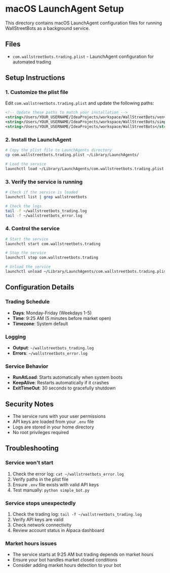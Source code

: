 # macOS LaunchAgent Setup

This directory contains macOS LaunchAgent configuration files for running WallStreetBots as a background service.

## Files

- `com.wallstreetbots.trading.plist` - LaunchAgent configuration for automated trading

## Setup Instructions

### 1. Customize the plist file

Edit `com.wallstreetbots.trading.plist` and update the following paths:

```xml
<!-- Update these paths to match your installation -->
<string>/Users/YOUR_USERNAME/IdeaProjects/workspace/WallStreetBots/venv/bin/python</string>
<string>/Users/YOUR_USERNAME/IdeaProjects/workspace/WallStreetBots/simple_bot.py</string>
<string>/Users/YOUR_USERNAME/IdeaProjects/workspace/WallStreetBots</string>
```

### 2. Install the LaunchAgent

```bash
# Copy the plist file to LaunchAgents directory
cp com.wallstreetbots.trading.plist ~/Library/LaunchAgents/

# Load the service
launchctl load ~/Library/LaunchAgents/com.wallstreetbots.trading.plist
```

### 3. Verify the service is running

```bash
# Check if the service is loaded
launchctl list | grep wallstreetbots

# Check the logs
tail -f ~/wallstreetbots_trading.log
tail -f ~/wallstreetbots_error.log
```

### 4. Control the service

```bash
# Start the service
launchctl start com.wallstreetbots.trading

# Stop the service
launchctl stop com.wallstreetbots.trading

# Unload the service
launchctl unload ~/Library/LaunchAgents/com.wallstreetbots.trading.plist
```

## Configuration Details

### Trading Schedule
- **Days**: Monday-Friday (Weekdays 1-5)
- **Time**: 9:25 AM (5 minutes before market open)
- **Timezone**: System default

### Logging
- **Output**: `~/wallstreetbots_trading.log`
- **Errors**: `~/wallstreetbots_error.log`

### Service Behavior
- **RunAtLoad**: Starts automatically when system boots
- **KeepAlive**: Restarts automatically if it crashes
- **ExitTimeOut**: 30 seconds to gracefully shutdown

## Security Notes

- The service runs with your user permissions
- API keys are loaded from your `.env` file
- Logs are stored in your home directory
- No root privileges required

## Troubleshooting

### Service won't start
1. Check the error log: `cat ~/wallstreetbots_error.log`
2. Verify paths in the plist file
3. Ensure `.env` file exists with valid API keys
4. Test manually: `python simple_bot.py`

### Service stops unexpectedly
1. Check the trading log: `tail -f ~/wallstreetbots_trading.log`
2. Verify API keys are valid
3. Check network connectivity
4. Review account status in Alpaca dashboard

### Market hours issues
- The service starts at 9:25 AM but trading depends on market hours
- Ensure your bot handles market closed conditions
- Consider adding market hours detection to your bot

